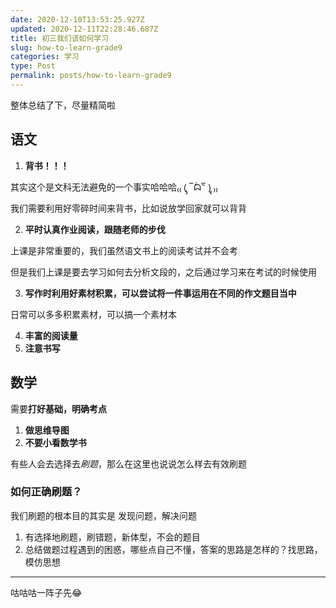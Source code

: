 ```yaml
---
date: 2020-12-10T13:53:25.927Z
updated: 2020-12-11T22:28:46.687Z
title: 初三我们该如何学习
slug: how-to-learn-grade9
categories: 学习
type: Post
permalink: posts/how-to-learn-grade9
---
```


整体总结了下，尽量精简啦

## 语文

1. **背书！！！**

 其实这个是文科无法避免的一个事实哈哈哈₍₍ (̨̡ ‾᷄ᗣ‾᷅ )̧̢ ₎₎
 
 我们需要利用好零碎时间来背书，比如说放学回家就可以背背
 
2. **平时认真作业阅读，跟随老师的步伐**

 上课是非常重要的，我们虽然语文书上的阅读考试并不会考
 
 但是我们上课是要去学习如何去分析文段的，之后通过学习来在考试的时候使用
 
3. **写作时利用好素材积累，可以尝试将一件事运用在不同的作文题目当中**

 日常可以多多积累素材，可以搞一个素材本
 
4. **丰富的阅读量**
5. **注意书写**

## 数学

需要**打好基础，明确考点**

1. **做思维导图**
2. **不要小看数学书**

有些人会去选择去*刷题*，那么在这里也说说怎么样去有效刷题

### 如何正确刷题？

我们刷题的根本目的其实是 发现问题，解决问题

1. 有选择地刷题，刷错题，新体型，不会的题目
2. 总结做题过程遇到的困惑，哪些点自己不懂，答案的思路是怎样的？找思路，模仿思想

---

咕咕咕一阵子先😂